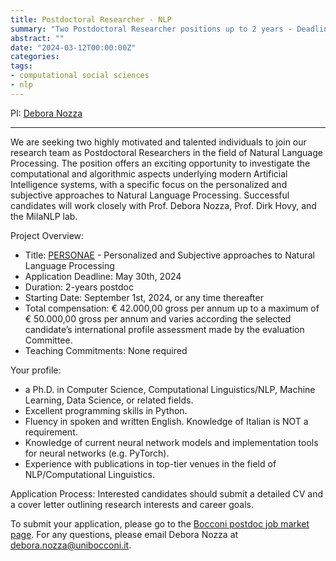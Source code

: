 ```yaml
---
title: Postdoctoral Researcher - NLP
summary: "Two Postdoctoral Researcher positions up to 2 years - Deadline  May 30th 2024"
abstract: ""
date: "2024-03-12T00:00:00Z"
categories:
tags:
- computational social sciences
- nlp
---
```

PI: [Debora Nozza](https://milanlproc.github.io/authors/2_debora_nozza/)

---
We are seeking two highly motivated and talented individuals to join our research team as Postdoctoral Researchers in the field of Natural Language Processing. The position offers an exciting opportunity to investigate the computational and algorithmic aspects underlying modern Artificial Intelligence systems, with a specific focus on the personalized and subjective approaches to Natural Language Processing. Successful candidates will work closely with Prof. Debora Nozza, Prof. Dirk Hovy, and the MilaNLP lab.


Project Overview:
- Title: [PERSONAE](https://www.deboranozza.com/project/personae/) - Personalized and Subjective approaches to Natural Language Processing
- Application Deadline:  May 30th, 2024
- Duration: 2-years postdoc
- Starting Date: September 1st, 2024, or any time thereafter
- Total compensation: € 42.000,00 gross per annum up to a maximum of € 50.000,00 gross per annum and varies according the selected candidate’s international profile assessment made by the evaluation Committee.
- Teaching Commitments: None required

Your profile:
- a Ph.D. in Computer Science, Computational Linguistics/NLP, Machine Learning, Data Science, or related fields.
- Excellent programming skills in Python.
- Fluency in spoken and written English. Knowledge of Italian is NOT a requirement.
- Knowledge of current neural network models and implementation tools for neural networks (e.g. PyTorch).
- Experience with publications in top-tier venues in the field of NLP/Computational Linguistics.



Application Process:
Interested candidates should submit a detailed CV and a cover letter outlining research interests and career goals.

To submit your application, please go to the [Bocconi postdoc job market page](https://jobmarket.unibocconi.eu/?id=601).
For any questions, please email Debora Nozza at [debora.nozza@unibocconi.it](mailto:debora.nozza@unibocconi.it).
